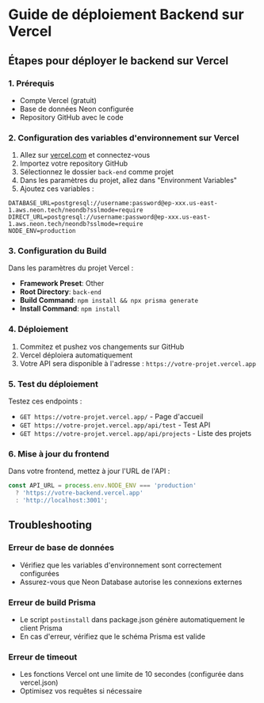 # Guide de déploiement Backend sur Vercel

## Étapes pour déployer le backend sur Vercel

### 1. Prérequis
- Compte Vercel (gratuit)
- Base de données Neon configurée
- Repository GitHub avec le code

### 2. Configuration des variables d'environnement sur Vercel

1. Allez sur [vercel.com](https://vercel.com/) et connectez-vous
2. Importez votre repository GitHub
3. Sélectionnez le dossier `back-end` comme projet
4. Dans les paramètres du projet, allez dans "Environment Variables"
5. Ajoutez ces variables :

```
DATABASE_URL=postgresql://username:password@ep-xxx.us-east-1.aws.neon.tech/neondb?sslmode=require
DIRECT_URL=postgresql://username:password@ep-xxx.us-east-1.aws.neon.tech/neondb?sslmode=require
NODE_ENV=production
```

### 3. Configuration du Build

Dans les paramètres du projet Vercel :
- **Framework Preset**: Other
- **Root Directory**: `back-end`
- **Build Command**: `npm install && npx prisma generate`
- **Install Command**: `npm install`

### 4. Déploiement

1. Commitez et pushez vos changements sur GitHub
2. Vercel déploiera automatiquement
3. Votre API sera disponible à l'adresse : `https://votre-projet.vercel.app`

### 5. Test du déploiement

Testez ces endpoints :
- `GET https://votre-projet.vercel.app/` - Page d'accueil
- `GET https://votre-projet.vercel.app/api/test` - Test API
- `GET https://votre-projet.vercel.app/api/projects` - Liste des projets

### 6. Mise à jour du frontend

Dans votre frontend, mettez à jour l'URL de l'API :

```javascript
const API_URL = process.env.NODE_ENV === 'production' 
  ? 'https://votre-backend.vercel.app' 
  : 'http://localhost:3001';
```

## Troubleshooting

### Erreur de base de données
- Vérifiez que les variables d'environnement sont correctement configurées
- Assurez-vous que Neon Database autorise les connexions externes

### Erreur de build Prisma
- Le script `postinstall` dans package.json génère automatiquement le client Prisma
- En cas d'erreur, vérifiez que le schéma Prisma est valide

### Erreur de timeout
- Les fonctions Vercel ont une limite de 10 secondes (configurée dans vercel.json)
- Optimisez vos requêtes si nécessaire